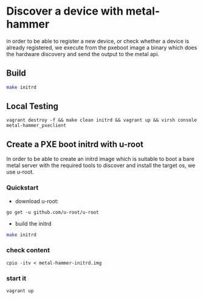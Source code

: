 # Discover a device with metal-hammer

in order to be able to register a new device, or check whether a device is already registered, we execute from the pxeboot image a binary which does the hardware discovery and send the output to the metal api.

## Build

```bash
make initrd
```

## Local Testing

```
vagrant destroy -f && make clean initrd && vagrant up && virsh console metal-hammer_pxeclient
```

## Create a PXE boot initrd with u-root

In order to be able to create an initrd image which is suitable to boot a bare metal server with the required tools to discover and install the target os, we use u-root.

### Quickstart

- download u-root:

```
go get -u github.com/u-root/u-root
```

- build the initrd

```bash
make initrd
```

### check content

```
cpio -itv < metal-hammer-initrd.img
```

### start it

```
vagrant up
```
